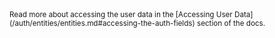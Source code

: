 <small>
  Read more about accessing the user data in the [Accessing User Data](/auth/entities/entities.md#accessing-the-auth-fields) section of the docs.
</small>

<!-- This snippet is used in all of the individual auth provider docs. -->
